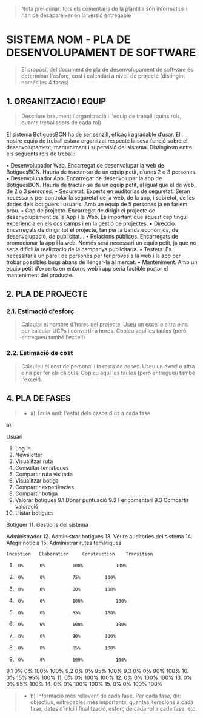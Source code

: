 ﻿> Nota preliminar: tots els comentaris de la plantilla són informatius i han de desaparéixer en la versió entregable

# SISTEMA NOM - PLA DE DESENVOLUPAMENT DE SOFTWARE #

> El propòsit del document de pla de desenvolupament de software és determinar l'esforç, cost i calendari a nivell de projecte (distingint només les 4 fases)


## 1. ORGANITZACIÓ I EQUIP ##

> Descriure breument l'organització i l'equip de treball (quins rols, quants treballadors de cada rol)

El sistema BotiguesBCN ha de ser senzill, eficaç i agradable d’usar. El nostre equip de treball estara organitzat respecte la seva funció sobre el desenvolupament, manteniment i supervisió del sistema.
Distingirem entre els seguents rols de treball:

• Desenvolupador Web. Encarregat de desenvolupar la web de BotiguesBCN. Hauria de tractar-se de un equip petit, d’unes 2 o 3 persones. 
       • Desenvolupador App. Encarregat de desenvolupar la app de 	BotiguesBCN. Hauria de tractar-se de un equip petit, al igual que 	el de web, de 2 o 3 persones.
       • Seguretat. Experts en auditorias de seguretat. Seran necessaris 	per controlar la seguretat de la web, de la app, i sobretot, de les 	dades dels botiguers i usuaris. Amb un equip de 5 persones ja en 	fariem prou.
       • Cap de projecte. Encarregat de dirigir el projecte de 	desenvolupament de la App i la Web. Es important que aquest cap 	tingui experiencia en els dos camps i en la gestió de projectes.
• Direcció. Encarregats de dirigir tot el projecte, tan per la banda económica, de desenvolupació, de publicitat… 
• Relacions públices. Encarregats de promocionar la app i la web. Només será necessari un equip petit, ja que no seria difícil la realització de la campanya publicitaria.
       • Testers. Es necessitaria un parell de persones per fer proves a 	la web i la app per trobar possibles bugs abans de llençar-la al 	mercat.
       • Manteniment. Amb un equip petit d’experts en entorns web i app 	seria factible portar el manteniment del producte.

## 2. PLA DE PROJECTE ##

### 2.1. Estimació d'esforç ###

> Calcular el nombre d'hores del projecte. Useu un excel o altra eina per calcular UCPs i convertir a hores. Copieu aquí les taules (però entregueu també l'excel!)

### 2.2. Estimació de cost ###

> Calculeu el cost de personal i la resta de coses. Useu un excel o altra eina per fer els càlculs. Copieu aquí les taules (però entregueu també l'excel!). 

## 4. PLA DE FASES ##
> - a) Taula amb l'estat dels casos d'ús a cada fase

a) 

Usuari
1. Log in
2. Newsletter
3. Visualitzar ruta
4. Consultar temàtiques
5. Compartir ruta visitada
6. Visualitzar botiga
7. Compartir experiències
8. Compartir botiga
9. Valorar botigues
9.1 Donar puntuació
9.2 Fer comentari
9.3 Compartir valoració
10. Llistar botigues

Botiguer
11. Gestions del sistema

Administrador
12. Administrar botigues
13. Veure auditories del sistema
14. Afegir noticia
15. Administrar rutes temàtiques


	Inception	Elaboration		Construction	Transition
1.		0%		0%			100%			100%
2.		0%		0%			75%			100%
3.		0%		0%			80%			100%	
4.		0%		0%			100%			100%		
5.		0%		0%			85%			100%	
6.		0%		0%			100%			100%
7. 		0%		0%			90%			100%
8. 		0%		0%			85%			100%
9. 		0%		0%			100%			100%
9.1		0%		0%			100%			100%
9.2		0%		0%			95%			100%
9.3		0%		0%			90%			100%
10. 		0%		15%			95%			100%
11. 		0%		0%			100%			100%
12.		0%		0%			100%			100%
13. 		0%		0%			95%			100%
14. 		0%		0%			100%			100%
15. 		0%		0%			100%			100%
										

> - b) Informació més rellevant de cada fase. Per cada fase, dir: objectius, entregables més importants, quantes iteracions a cada fase, dates d'inici i finalització, esforç de cada rol a cada fase, etc.
